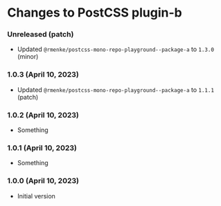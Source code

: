# Changes to PostCSS plugin-b

### Unreleased (patch)

- Updated `@rmenke/postcss-mono-repo-playground--package-a` to `1.3.0` (minor)

### 1.0.3 (April 10, 2023)

- Updated `@rmenke/postcss-mono-repo-playground--package-a` to `1.1.1` (patch)

### 1.0.2 (April 10, 2023)

- Something

### 1.0.1 (April 10, 2023)

- Something

### 1.0.0 (April 10, 2023)

- Initial version

